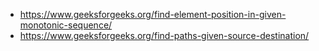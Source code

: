 - https://www.geeksforgeeks.org/find-element-position-in-given-monotonic-sequence/
- https://www.geeksforgeeks.org/find-paths-given-source-destination/
